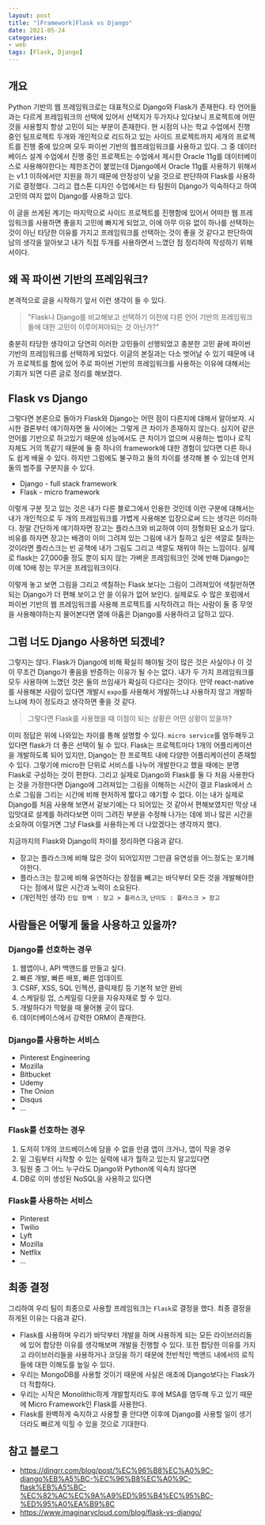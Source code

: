```yaml
---
layout: post
title: "[Framework]Flask vs Django"
date: 2021-05-24
categories: 
- web
tags: [Flask, Django]
---
```

## 개요
Python 기반의 웹 프레임워크로는 대표적으로 Django와 Flask가 존재한다. 타 언어들과는 다르게 프레임워크의 선택에 있어서 선택지가 두가지나 있다보니 프로젝트에 어떤 것을 사용할지 항상 고민이 되는 부분이 존재한다. 현 시점의 나는 학교 수업에서 진행 중인 팀프로젝트 두개와 개인적으로 리드하고 있는 사이드 프로젝트까지 세개의 프로젝트를 진행 중에 있으며 모두 파이썬 기반의 웹프레임워크를 사용하고 있다. 그 중 데이터베이스 설계 수업에서 진행 중인 프로젝트는 수업에서 제시한 Oracle 11g를 데이터베이스로 사용해야한다는 제한조건이 붙었는데 Django에서 Oracle 11g를 사용하기 위해서는 v1.1 이하에서만 지원을 하기 때문에 안정성이 낮을 것으로 판단하여 Flask를 사용하기로 결정했다. 그리고 캡스톤 디자인 수업에서는 타 팀원이 Django가 익숙하다고 하여 고민의 여지 없이 Django를 사용하고 있다.

이 글을 쓰게된 계기는 마지막으로 사이드 프로젝트를 진행함에 있어서 어떠한 웹 프레임워크를 사용하면 좋을지 고민에 빠지게 되었고, 이에 아무 이유 없이 하나를 선택하는 것이 아닌 타당한 이유를 가지고 프레임워크를 선택하는 것이 좋을 것 같다고 판단하여 남의 생각을 알아보고 내가 직접 두개를 사용하면서 느꼈던 점 정리하여 작성하기 위해서이다. 

## 왜 꼭 파이썬 기반의 프레임워크?
본격적으로 글을 시작하기 앞서 이런 생각이 들 수 있다. 

>"Flask나 Django를 비교해보고 선택하기 이전에 다른 언어 기반의 프레임워크들에 대한 고민이 이루어져야되는 것 아닌가?" 

충분히 타당한 생각이고 당연히 이러한 고민들이 선행되었고 충분한 고민 끝에 파이썬 기반의 프레임워크를 선택하게 되었다. 이글의 본질과는 다소 벗어날 수 있기 때문에 내가 프로젝트를 함에 있어 주로 파이썬 기반의 프레임워크를 사용하는 이유에 대해서는 기회가 되면 다른 글로 정리를 해보겠다.

## Flask vs Django
그렇다면 본론으로 돌아가 Flask와 Django는 어떤 점이 다른지에 대해서 알아보자. 시시한 결론부터 얘기하자면 둘 사이에는 그렇게 큰 차이가 존재하지 않는다. 심지어 같은 언어를 기반으로 하고있기 때문에 성능에서도 큰 차이가 없으며 사용하는 법이나 로직 자체도 거의 똑같기 때문에 둘 중 하나의 framework에 대한 경험이 있다면 다른 하나도 쉽게 배울 수 있다. 하지만 그럼에도 불구하고 둘의 차이를 생각해 볼 수 있는데 먼저 둘의 범주를 구분지을 수 있다.
- Django - full stack framework
- Flask - micro framework

이렇게 구분 짓고 있는 것은 내가 다른 블로그에서 인용한 것인데 이런 구분에 대해서는 내가 개인적으로 두 개의 프레임워크를 가볍게 사용해본 입장으로써 드는 생각은 이러하다. 정말 간단하게 얘기하자면 장고는 플라스크와 비교하여 이미 정형화된 요소가 많다. 비유를 하자면 장고는 배경이 이미 그려져 있는 그림에 내가 칠하고 싶은 색깔로 칠하는 것이라면 플라스크는 빈 공책에 내가 그림도 그리고 색깔도 채워야 하는 느낌이다. 실제로 flask는 27,000줄 정도 뿐이 되지 않는 가벼운 프레임워크인 것에 반해 Django는 이에 10배 정는 무거운 프레임워크이다. 

이렇게 놓고 보면 그림을 그리고 색칠하는 Flask 보다는 그림이 그려져있어 색칠만하면 되는 Django가 더 편해 보이고 안 쓸 이유가 없어 보인다. 실제로도 수 많은 포럼에서 파이썬 기반의 웹 프레임워크를 사용해 프로젝트를 시작하려고 하는 사람이 둘 중 무엇을 사용해야하는지 물어본다면 열에 아홉은 Django를 사용하라고 답하고 있다. 

## 그럼 너도 Django 사용하면 되겠네?
그렇지는 않다. Flask가 Django에 비해 확실히 해야될 것이 많은 것은 사실이나 이 것이 무조건 Django가 좋음을 반증하는 이유가 될 수는 없다. 내가 두 가지 프레임워크를 모두 사용하며 느꼈던 것은 둘의 쓰임새가 확실히 다르다는 것이다. 만약 react-native를 사용해본 사람이 있다면 개발시 `expo`를 사용해서 개발하느냐 사용하지 않고 개발하느냐에 차이 정도라고 생각하면 좋을 것 같다. 

>그렇다면 Flask를 사용했을 때 이점이 되는 상황은 어떤 상황이 있을까?

이미 정답은 위에 나와있는 차이를 통해 설명할 수 있다. `micro service`를 염두해두고 있다면 flask가 더 좋은 선택이 될 수 있다. Flask는 프로젝트마다 1개의 어플리케이션을 개발하도록 되어 있지만, Django는 한 프로젝트 내에 다양한 어플리케이션이 존재할 수 있다. 그렇기에 micro한 단위로 서비스를 나누어 개발한다고 했을 때에는 분명 Flask로 구성하는 것이 편한다. 그리고 실제로 Django와 Flask를 둘 다 처음 사용한다는 것을 가정한다면 Django에 그려져있는 그림을 이해하는 시간이 결코 Flask에서 스스로 그림을 그리는 시간에 비해 현저하게 짧다고 얘기할 수 없다. 이는 내가 실제로 Django를 처음 사용해 보면서 겉보기에는 다 되어있는 것 같아서 편해보였지만 막상 내 입맛대로 설계를 하려다보면 이미 그려진 부분을 수정해 나가는 데에 꾀나 많은 시간을 소요하여 이럴거면 그냥 Flask를 사용하는게 더 나았겠다는 생각까지 했다.

지금까지의 Flask와 Django의 차이를 정리하면 다음과 같다.
- 장고는 플라스크에 비해 많은 것이 되어있지만 그만큼 유연성을 어느정도는 포기해야한다.
- 플라스크는 장고에 비해 유연하다는 장점을 빼고는 바닥부터 모든 것을 개발해야한다는 점에서 많은 시간과 노력이 소요된다.
- (개인적인 생각) `진입 장벽 : 장고 > 플라스크`, `난이도 : 플라스크 > 장고`

## 사람들은 어떻게 둘을 사용하고 있을까?
### Django를 선호하는 경우
1. 웹앱이나, API 백앤드를 만들고 싶다.
2. 빠른 개발, 빠른 배포, 빠른 업데이트
3. CSRF, XSS, SQL 인젝션, 클릭재킹 등 기본적 보안 완비
4. 스케일링 업, 스케일링 다운을 자유자재로 할 수 있다.
5. 개발하다가 막혔을 때 물어볼 곳이 많다.
6. 데이터베이스에서 강력한 ORM이 존재한다.

### Django를 사용하는 서비스
- Pinterest Engineering
- Mozilla
- Bitbucket
- Udemy
- The Onion
- Disqus
- ...

### Flask를 선호하는 경우
1. 도저히 1개의 코드베이스에 담을 수 없을 만큼 앱이 크거나, 앱이 작을 경우
2. 밑 그림부터 시작할 수 있는 실력에 내가 뭘하고 있는지 알고있다면
3. 팀원 중 그 어느 누구라도 Django와 Python에 익숙치 않다면
4. DB로 이미 생성된 NoSQL을 사용하고 있다면

### Flask를 사용하는 서비스
- Pinterest
- Twilio
- Lyft
- Mozilla
- Netflix
- ...

## 최종 결정
그리하여 우리 팀이 최종으로 사용할 프레임워크는 `Flask`로 결정을 했다. 최종 결정을 하게된 이유는 다음과 같다.
- Flask를 사용하며 우리가 바닥부터 개발을 하며 사용하게 되는 모든 라이브러리들에 있어 합당한 이유를 생각해보며 개발을 진행할 수 있다. 또한 합당한 이유를 가지고 라이브러리들을 사용하거나 코딩을 하기 때문에 전반적인 백앤드 내에서의 로직들에 대한 이해도를 높일 수 있다.
- 우리는 MongoDB를 사용할 것이기 때문에 사실은 애초에 Django보다는 Flask가 더 적합하다.
- 우리는 시작은 Monolithic하게 개발할지라도 후에 MSA를 염두해 두고 있기 때문에 Micro Framework인 Flask를 사용한다.
- Flask를 완벽하게 숙지하고 사용할 줄 안다면 이후에 Django를 사용할 일이 생기더라도 빠르게 익힐 수 있을 것으로 기대한다.

## 참고 블로그
- <https://dingrr.com/blog/post/%EC%96%B8%EC%A0%9C-django%EB%A5%BC-%EC%96%B8%EC%A0%9C-flask%EB%A5%BC-%EC%82%AC%EC%9A%A9%ED%95%B4%EC%95%BC-%ED%95%A0%EA%B9%8C>
- <https://www.imaginarycloud.com/blog/flask-vs-django/>


